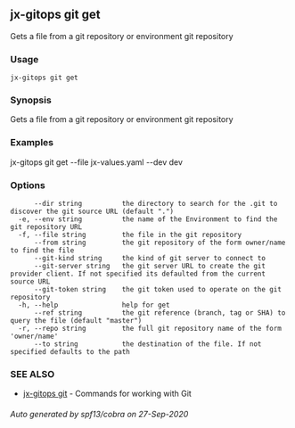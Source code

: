 ## jx-gitops git get

Gets a file from a git repository or environment git repository

### Usage

```
jx-gitops git get
```

### Synopsis

Gets a file from a git repository or environment git repository

### Examples

  jx-gitops git get --file jx-values.yaml --dev dev

### Options

```
      --dir string          the directory to search for the .git to discover the git source URL (default ".")
  -e, --env string          the name of the Environment to find the git repository URL
  -f, --file string         the file in the git repository
      --from string         the git repository of the form owner/name to find the file
      --git-kind string     the kind of git server to connect to
      --git-server string   the git server URL to create the git provider client. If not specified its defaulted from the current source URL
      --git-token string    the git token used to operate on the git repository
  -h, --help                help for get
      --ref string          the git reference (branch, tag or SHA) to query the file (default "master")
  -r, --repo string         the full git repository name of the form 'owner/name'
      --to string           the destination of the file. If not specified defaults to the path
```

### SEE ALSO

* [jx-gitops git](jx-gitops_git.md)	 - Commands for working with Git

###### Auto generated by spf13/cobra on 27-Sep-2020
